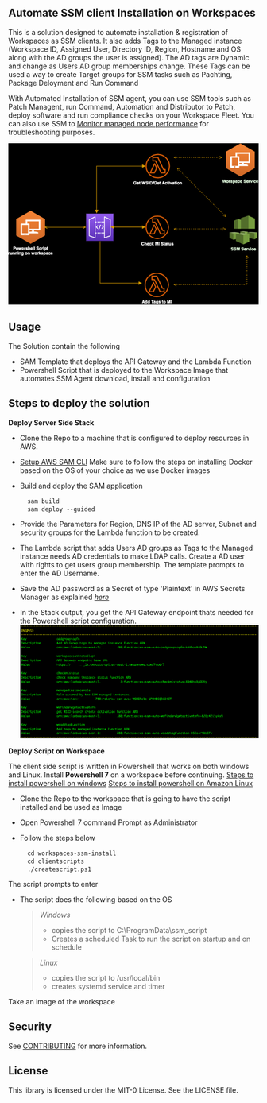 ## **Automate SSM client Installation on Workspaces**

This is a solution designed to automate installation & registration of Workspaces as SSM clients. It also adds Tags to the Managed instance (Workspace ID, Assigned User, Directory ID, Region, Hostname and OS along with the AD groups the user is assigned). The AD tags are Dynamic and change as Users AD group memberships change. These Tags can be used a way to create Target groups for SSM tasks such as Pachting, Package Deloyment and Run Command

With Automated Installation of SSM agent, you can use SSM tools such as Patch Managent, run Command, Automation and Distributor to Patch, deploy software and run compliance checks on your Workspace Fleet. You can also use SSM to [Monitor managed node performance](https://docs.aws.amazon.com/systems-manager/latest/userguide/fleet-monitoring.html) for troubleshooting purposes.

![alt text](Docs/SSM_auto_architecture.png)
##  Usage

The Solution contain the following
*   SAM Template that deploys the API Gateway and the Lambda Function
*   Powershell Script that is deployed to the Workspace Image that automates SSM Agent download, install and configuration
##  Steps to deploy the solution

**Deploy Server Side Stack**

* Clone the Repo to a machine that is configured to deploy resources in AWS.
* [Setup AWS SAM CLI](https://docs.aws.amazon.com/serverless-application-model/latest/developerguide/serverless-sam-cli-install.html) Make sure to follow the steps on installing Docker based on the OS of your choice as we use Docker images 
* Build and deploy the SAM application 

        sam build
        sam deploy --guided
* Provide the Parameters for Region, DNS IP of the AD server, Subnet and security groups for the Lambda function to be created.
* The Lambda script that adds Users AD groups as Tags to the Managed instance needs AD credentials to make LDAP calls. Create a AD user with rights to get users group membership. The template prompts to enter the AD Username.
* Save the AD password as a Secret of type 'Plaintext' in AWS Secrets Manager as explained [*here*](https://docs.aws.amazon.com/secretsmanager/latest/userguide/manage_create-basic-secret.html)
* In the Stack output, you get the API Gateway endpoint  thats needed for the Powershell script configuration.
![alt text](Docs/samoutput.png)

**Deploy Script on Workspace**

The client side script is written in Powershell that works on both windows and Linux. Install **Powershell 7** on a workspace before continuing.
[Steps to install powershell on windows](https://docs.microsoft.com/en-us/powershell/scripting/install/installing-powershell-on-windows?view=powershell-7.2) 
[Steps to install powershell on Amazon Linux](https://docs.microsoft.com/en-us/powershell/scripting/install/install-rhel?view=powershell-7.2)
* Clone the Repo to the workspace that is going to have the script installed and be used as Image
* Open Powershell 7 command Prompt as Administrator
* Follow the steps below

        cd workspaces-ssm-install
        cd clientscripts
        ./createscript.ps1
    
The script prompts to enter
* The script does the following based on the OS
    >  *Windows*
    > - copies the script to C:\ProgramData\ssm_script
    > - Creates a scheduled Task to run the script on startup and on schedule

    >  *Linux*
    > - copies the script to /usr/local/bin
    > - creates systemd service and timer
  
Take an image of the workspace
## Security

See [CONTRIBUTING](CONTRIBUTING.md#security-issue-notifications) for more information.

## License

This library is licensed under the MIT-0 License. See the LICENSE file.

